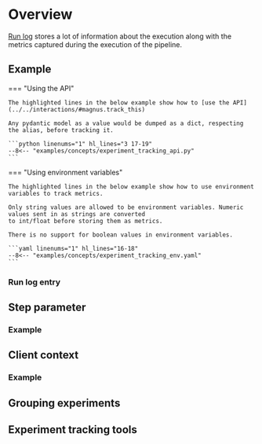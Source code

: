 # Overview

[Run log](../run-log) stores a lot of information about the execution along with the metrics captured
during the execution of the pipeline.


## Example


=== "Using the API"

    The highlighted lines in the below example show how to [use the API](../../interactions/#magnus.track_this)

    Any pydantic model as a value would be dumped as a dict, respecting the alias, before tracking it.

    ```python linenums="1" hl_lines="3 17-19"
    --8<-- "examples/concepts/experiment_tracking_api.py"
    ```


=== "Using environment variables"

    The highlighted lines in the below example show how to use environment variables to track metrics.

    Only string values are allowed to be environment variables. Numeric values sent in as strings are converted
    to int/float before storing them as metrics.

    There is no support for boolean values in environment variables.

    ```yaml linenums="1" hl_lines="16-18"
    --8<-- "examples/concepts/experiment_tracking_env.yaml"
    ```


### Run log entry


## Step parameter


### Example


## Client context


### Example


## Grouping experiments

## Experiment tracking tools
